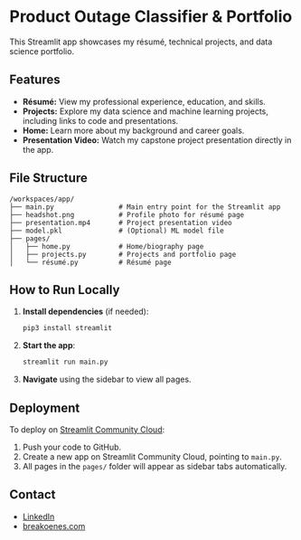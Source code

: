 # Product Outage Classifier & Portfolio

This Streamlit app showcases my résumé, technical projects, and data science portfolio.

## Features

- **Résumé:** View my professional experience, education, and skills.
- **Projects:** Explore my data science and machine learning projects, including links to code and presentations.
- **Home:** Learn more about my background and career goals.
- **Presentation Video:** Watch my capstone project presentation directly in the app.

## File Structure

```
/workspaces/app/
├── main.py                # Main entry point for the Streamlit app
├── headshot.png           # Profile photo for résumé page
├── presentation.mp4       # Project presentation video
├── model.pkl              # (Optional) ML model file
├── pages/
│   ├── home.py            # Home/biography page
│   ├── projects.py        # Projects and portfolio page
│   └── résumé.py          # Résumé page
```

## How to Run Locally

1. **Install dependencies** (if needed):
    ```bash
    pip3 install streamlit
    ```

2. **Start the app**:
    ```bash
    streamlit run main.py
    ```

3. **Navigate** using the sidebar to view all pages.

## Deployment

To deploy on [Streamlit Community Cloud](https://share.streamlit.io/):

1. Push your code to GitHub.
2. Create a new app on Streamlit Community Cloud, pointing to `main.py`.
3. All pages in the `pages/` folder will appear as sidebar tabs automatically.

## Contact

- [LinkedIn](https://www.linkedin.com/in/brea-koenes/)
- [breakoenes.com](mailto:breakoenes.com)

